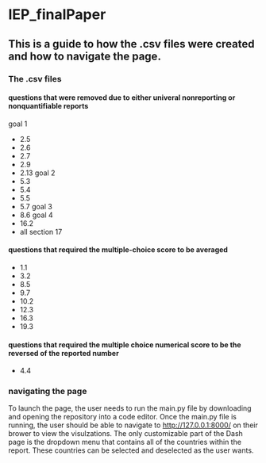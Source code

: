 # IEP_finalPaper
## This is a guide to how the .csv files were created and how to navigate the page.

### The .csv files
#### questions that were removed due to either univeral nonreporting or nonquantifiable reports
goal 1
- 2.5
- 2.6
- 2.7
- 2.9
- 2.13
goal 2
- 5.3
- 5.4
- 5.5
- 5.7
goal 3
- 8.6
goal 4
- 16.2
- all section 17
#### questions that required the multiple-choice score to be averaged
- 1.1
- 3.2
- 8.5
- 9.7
- 10.2
- 12.3
- 16.3
- 19.3
#### questions that required the multiple choice numerical score to be the reversed of the reported number
- 4.4

### navigating the page
To launch the page, the user needs to run the main.py file by downloading and opening the repository into a code editor.  Once the main.py file is running, the user should be able to navigate to http://127.0.0.1:8000/ on their brower to view the visulzations.
The only customizable part of the Dash page is the dropdown menu that contains all of the countries within the report.  These countries can be selected and deselected as the user wants.
